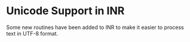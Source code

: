 # Unicode Support in INR

Some new routines have been added to INR to make it easier to process text
in UTF-8 format.

